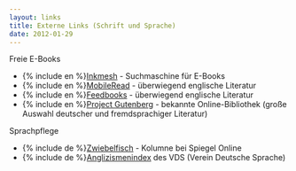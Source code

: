 ```yaml
---
layout: links
title: Externe Links (Schrift und Sprache)
date: 2012-01-29
---
```


Freie E-Books
- {% include en %}[Inkmesh](http://www.inkmesh.com/) - Suchmaschine für E-Books
- {% include en %}[MobileRead](http://www.mobileread.com/) - überwiegend englische Literatur 
- {% include en %}[Feedbooks](http://www.feedbooks.com/) - überwiegend englische Literatur
- {% include en %}[Project Gutenberg](http://www.gutenberg.org/) - bekannte Online-Bibliothek
  (große Auswahl deutscher und fremdsprachiger Literatur)

Sprachpflege
- {% include de %}[Zwiebelfisch](http://www.spiegel.de/thema/zwiebelfisch/) - Kolumne bei Spiegel Online
- {% include de %}[Anglizismenindex](http://www.vds-ev.de/anglizismenindex/) des VDS (Verein Deutsche Sprache)
